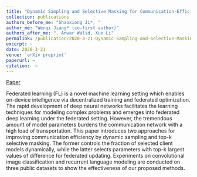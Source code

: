 ```yaml
---
title: "Dynamic Sampling and Selective Masking for Communication-Efficient Federated Learning"
collection: publications
authors_before_me: "Shaoxiong Ji*, "
author_me: "Wenqi Jiang* (co-first author)"
authors_after_me: ", Anwar Walid, Xue Li"
permalink: /publication/2020-3-21-Dynamic-Sampling-and-Selective-Masking-for-Communication-Efficient-Federated-Learning
excerpt: ~
date: 2020-3-21
venue: 'arXiv preprint'
paperurl: ~ 
citation:  ~ 
---
```


<p></p>

[Paper](https://arxiv.org/pdf/2003.09603.pdf)

Federated learning (FL) is a novel machine learning setting which enables on-device intelligence via decentralized training and federated optimization. The rapid development of deep neural networks facilitates the learning techniques for modeling complex problems and emerges into federated deep learning under the federated setting. However, the tremendous amount of model parameters burdens the communication network with a high load of transportation. This paper introduces two approaches for improving communication efficiency by dynamic sampling and top-k selective masking. The former controls the fraction of selected client models dynamically, while the latter selects parameters with top-k largest values of difference for federated updating. Experiments on convolutional image classification and recurrent language modeling are conducted on three public datasets to show the effectiveness of our proposed methods.

<!-- This paper is about the number 1. The number 2 is left for future work. -->

<!-- [Download paper here](http://academicpages.github.io/files/paper1.pdf) -->

<!-- Recommended citation: Your Name, You. (2009). "Paper Title Number 1." <i>Journal 1</i>. 1(1). -->